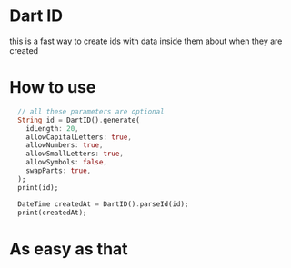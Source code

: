 # Dart ID
this is a fast way to create ids with data inside them about when they are created

# How to use
```dart
  // all these parameters are optional
  String id = DartID().generate(
    idLength: 20,
    allowCapitalLetters: true,
    allowNumbers: true,
    allowSmallLetters: true,
    allowSymbols: false,
    swapParts: true,
  );
  print(id);

  DateTime createdAt = DartID().parseId(id);
  print(createdAt);

```

# As easy as that